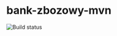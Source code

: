 # bank-zbozowy-mvn
![Build status](https://travis-ci.org/jrojek493/bank-zbozowy-mvn.svg?branch=master)
